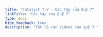 ```yaml
---
title: "Catalyst T.V - Các tập của Quỹ 7"
linkTitle: "Các tập của Quỹ 7"
type: docs
hide_feedback: true
description: "Tất cả các videos của quỹ 7 "
---
```


<!-- Welcome to Catalyst T.V! you will find fund 7 videos here -->
